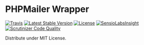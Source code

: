 # PHPMailer Wrapper


[![Travis](https://travis-ci.org/fwolf/phpmailer-wrapper.svg?branch=master)](https://travis-ci.org/fwolf/phpmailer-wrapper)
[![Latest Stable Version](https://poser.pugx.org/fwolf/phpmailer-wrapper/v/stable.svg)](https://packagist.org/packages/fwolf/phpmailer-wrapper)
[![License](https://poser.pugx.org/fwolf/phpmailer-wrapper/license.svg)](https://packagist.org/packages/fwolf/phpmailer-wrapper)
[![SensioLabsInsight](https://insight.sensiolabs.com/projects/e0330125-7a91-49e9-b832-17e9f7f7e754/mini.png)](https://insight.sensiolabs.com/projects/e0330125-7a91-49e9-b832-17e9f7f7e754)
[![Scrutinizer Code Quality](https://scrutinizer-ci.com/g/fwolf/phpmailer-wrapper/badges/quality-score.png?b=master)](https://scrutinizer-ci.com/g/fwolf/phpmailer-wrapper/?branch=master)

Distribute under MIT License.
